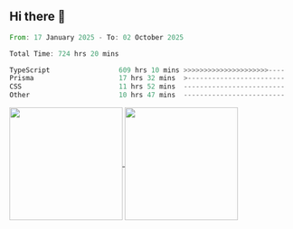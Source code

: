 ## Hi there 👋
<!--START_SECTION:waka-->

```rust
From: 17 January 2025 - To: 02 October 2025

Total Time: 724 hrs 20 mins

TypeScript                 609 hrs 10 mins >>>>>>>>>>>>>>>>>>>>>----   82.87 %
Prisma                     17 hrs 32 mins  >------------------------   02.39 %
CSS                        11 hrs 52 mins  -------------------------   01.62 %
Other                      10 hrs 47 mins  -------------------------   01.47 %
```

<!--END_SECTION:waka-->

<a href="https://github.com/anuraghazra/github-readme-stats">
  <img height=200 align="center" src="https://github-readme-stats.vercel.app/api/top-langs/?username=paulgeorge35&layout=donut&langs_count=5&theme=transparent" />
</a>
<a href="https://github.com/anuraghazra/convoychat">
  <img height=200 align="center" src="https://github-readme-stats.vercel.app/api?username=paulgeorge35&show_icons=true&show=prs_merged&theme=transparent&rank_icon=github" />
</a>
